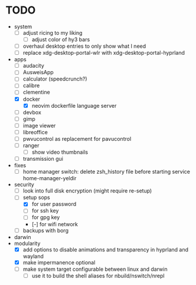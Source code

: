 # TODO

- system
  - [ ] adjust ricing to my liking
    - [ ] adjust color of hy3 bars
  - [ ] overhaul desktop entries to only show what I need
  - [ ] replace xdg-desktop-portal-wlr with xdg-desktop-portal-hyprland
- apps
  - [ ] audacity
  - [ ] AusweisApp
  - [ ] calculator (speedcrunch?)
  - [ ] calibre
  - [ ] clementine
  - [x] docker
    - [x] neovim dockerfile language server
  - [ ] devbox
  - [ ] gimp
  - [ ] image viewer
  - [ ] libreoffice
  - [ ] pwvucontrol as replacement for pavucontrol
  - [ ] ranger
      - [ ] show video thumbnails
  - [ ] transmission gui
- fixes
    - [ ] home manager switch: delete zsh_history file before starting service home-manager-yeldir
- security
  - [ ] look into full disk encryption (might require re-setup)
  - [ ] setup sops
    - [x] for user password
    - [ ] for ssh key
    - [ ] for gpg key
    - [-] for wifi network
  - [ ] backups with borg
- darwin
- modularity
  - [x] add options to disable animations and transparency in hyprland and wayland
  - [x] make impermanence optional
  - [ ] make system target configurable between linux and darwin
    - [ ] use it to build the shell aliases for nbuild/nswitch/nrepl
